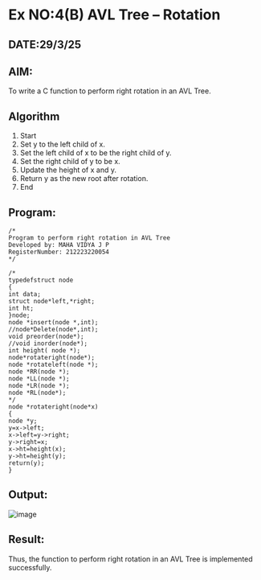 # Ex NO:4(B) AVL Tree – Rotation
## DATE:29/3/25
## AIM:
To write a C function to perform right rotation in an AVL Tree.

## Algorithm
1. Start
2. Set y to the left child of x.
3. Set the left child of x to be the right child of y.
4. Set the right child of y to be x.
5. Update the height of x and y.
6. Return y as the new root after rotation.
7. End
## Program:
```
/*
Program to perform right rotation in AVL Tree
Developed by: MAHA VIDYA J P
RegisterNumber: 212223220054 
*/
```
```
/*
typedefstruct node
{
int data;
struct node*left,*right; 
int ht;
}node;
node *insert(node *,int);
//node*Delete(node*,int); 
void preorder(node*);
//void inorder(node*); 
int height( node *);
node*rotateright(node*); 
node *rotateleft(node *); 
node *RR(node *);
node *LL(node *); 
node *LR(node *); 
node *RL(node*);
*/
node *rotateright(node*x)
{
node *y; 
y=x->left;
x->left=y->right; 
y->right=x;
x->ht=height(x); 
y->ht=height(y); 
return(y);
}
```
## Output:
![image](https://github.com/user-attachments/assets/1d978b52-6c6d-48e0-ab41-908234b3b1a1)

## Result:
Thus, the function to perform right rotation in an AVL Tree is implemented successfully.
